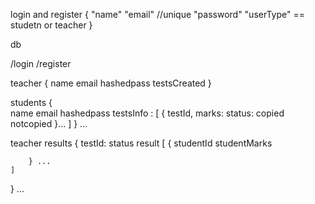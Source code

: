 login and register 
{
    "name"
    "email" //unique
    "password" 
    "userType" == studetn or teacher 
}

db

/login
/register




teacher 
{
    name
    email
    hashedpass
    testsCreated
}

students
{   
    name
    email
    hashedpass
    testsInfo : [
        {
            testId,
            marks:
            status: copied notcopied
        }... 
    ]
} ...


teacher
results {
    testId: 
    status
    result
    [
        {
            studentId
            studentMarks

        } ...
    ] 
     
} ...

